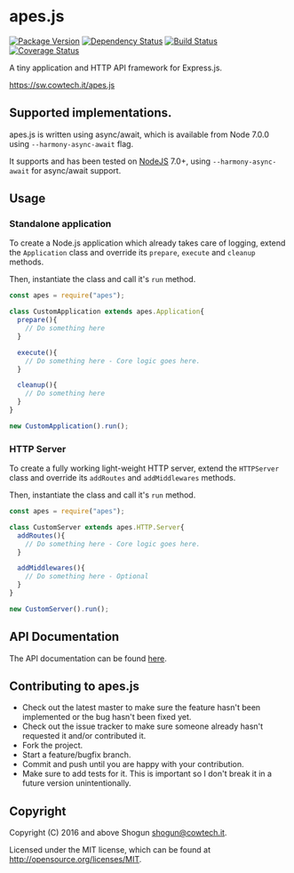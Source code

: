 # apes.js

[![Package Version](https://badge.fury.io/js/apes.png)](http://badge.fury.io/js/apes)
[![Dependency Status](https://gemnasium.com/ShogunPanda/apes.js.png?travis)](https://gemnasium.com/ShogunPanda/apes.js)
[![Build Status](https://secure.travis-ci.org/ShogunPanda/apes.js.png?branch=master)](http://travis-ci.org/ShogunPanda/apes.js)
[![Coverage Status](https://coveralls.io/repos/github/ShogunPanda/apes.js/badge.svg?branch=master)](https://coveralls.io/github/ShogunPanda/apes.js?branch=master)

A tiny application and HTTP API framework for Express.js.

https://sw.cowtech.it/apes.js

## Supported implementations.

apes.js is written using async/await, which is available from Node 7.0.0 using `--harmony-async-await` flag.

It supports and has been tested on [NodeJS](http://nodejs.org) 7.0+, using `--harmony-async-await` for async/await support.

## Usage

### Standalone application

To create a Node.js application which already takes care of logging, extend the `Application` class and override its `prepare`, `execute` and `cleanup` methods.

Then, instantiate the class and call it's `run` method.
 
```javascript
const apes = require("apes");

class CustomApplication extends apes.Application{
  prepare(){
    // Do something here
  }

  execute(){
    // Do something here - Core logic goes here.
  }

  cleanup(){
    // Do something here
  }
}

new CustomApplication().run();
```

### HTTP Server

To create a fully working light-weight HTTP server, extend the `HTTPServer` class and override its `addRoutes` and `addMiddlewares` methods.

Then, instantiate the class and call it's `run` method.

```javascript
const apes = require("apes");

class CustomServer extends apes.HTTP.Server{
  addRoutes(){
    // Do something here - Core logic goes here.
  }

  addMiddlewares(){
    // Do something here - Optional
  }
}

new CustomServer().run();
```

## API Documentation

The API documentation can be found [here](https://shogunpanda.github.io/apes.js).

## Contributing to apes.js

* Check out the latest master to make sure the feature hasn't been implemented or the bug hasn't been fixed yet.
* Check out the issue tracker to make sure someone already hasn't requested it and/or contributed it.
* Fork the project.
* Start a feature/bugfix branch.
* Commit and push until you are happy with your contribution.
* Make sure to add tests for it. This is important so I don't break it in a future version unintentionally.

## Copyright

Copyright (C) 2016 and above Shogun <shogun@cowtech.it>.

Licensed under the MIT license, which can be found at http://opensource.org/licenses/MIT.
